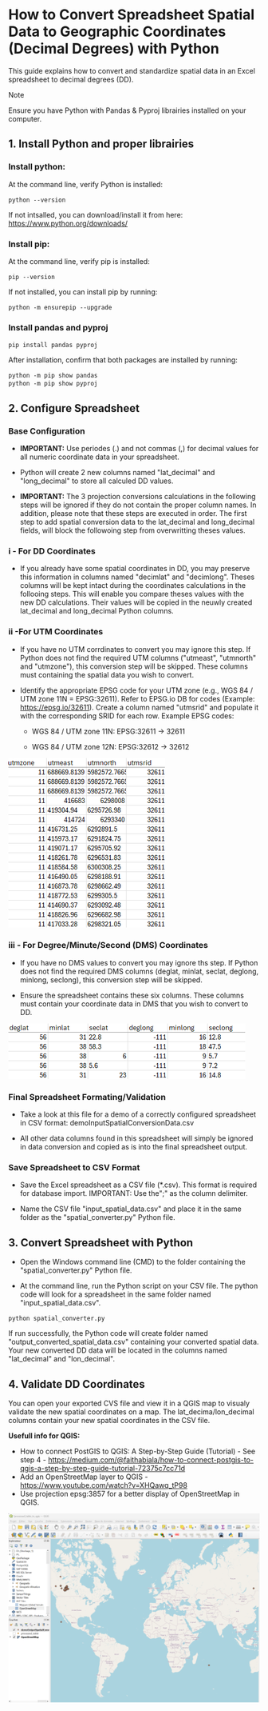 # How to Convert Spreadsheet Spatial Data to Geographic Coordinates (Decimal Degrees) with Python

This guide explains how to convert and standardize spatial data in an Excel spreadsheet to decimal degrees (DD).

>[!NOTE]
>Ensure you have Python with Pandas & Pyproj librairies installed on your computer.

## 1. Install Python and proper librairies 

### Install python: 

At the command line, verify Python is installed: 
```
python --version
```

If not intsalled, you can download/install it from here: https://www.python.org/downloads/


### Install pip: 

At the command line, verify pip is installed:
```
pip --version
```

If not installed, you can install pip by running:
```
python -m ensurepip --upgrade
```

### Install pandas and pyproj

```
pip install pandas pyproj 
```

After installation, confirm that both packages are installed by running:
```
python -m pip show pandas
python -m pip show pyproj
```

## 2. Configure Spreadsheet

### Base Configuration

- **IMPORTANT:** Use periodes (.) and not commas (,) for decimal values for all numeric coordinate data in your spreadsheet.

- Python will create 2 new columns named "lat_decimal" and "long_decimal" to store all calculed DD values.

- **IMPORTANT:** The 3 projection conversions calculations in the following steps will be ignored if they do not contain the proper column names. In addition, please note that these steps are executed in order. The first step to add spatial conversion data to the lat_decimal and long_decimal fields, will block the followoing step from overwritting theses values.  

### i - For DD Coordinates

- If you already have some spatial coordinates in DD, you may preserve this information in columns named "decimlat" and "decimlong". Theses columns will be kept intact during the coordinates calculations in the follooing steps. This will enable you compare theses values with the new DD calculations. Their values will be copied in the neuwly created lat_decimal and long_decimal Python columns.


### ii -For UTM Coordinates

- If you have no UTM corrdinates to convert you may ignore this step. If Python does not find the required UTM columns ("utmeast", "utmnorth" and "utmzone"), this conversion step will be skipped. These columns must containing the spatial data you wish to convert.

- Identify the appropriate EPSG code for your UTM zone (e.g., WGS 84 / UTM zone 11N = EPSG:32611). Refer to EPSG.io DB for codes (Example: https://epsg.io/32611). Create a column named "utmsrid" and populate it with the corresponding SRID for each row. Example EPSG codes:

  - WGS 84 / UTM zone 11N: EPSG:32611 → 32611

  - WGS 84 / UTM zone 12N: EPSG:32612 → 32612

![alt text](images/image-utm.png)


### iii - For Degree/Minute/Second (DMS) Coordinates

- If you have no DMS values to convert you may ignore ths step. If Python does not find the required DMS columns (deglat, minlat, seclat, deglong, minlong, seclong), this conversion step will be skipped.

- Ensure the spreadsheet contains these six columns. These columns must contain your coordinate data in DMS that you wish to convert to DD.

![alt text](images/image-dms.png)


### Final Spreadsheet Formating/Validation

- Take a look at this file for a demo of a correctly configured spreadsheet in CSV format: demoInputSpatialConversionData.csv

- All other data columns found in this spreadsheet will simply be ignored in data conversion and copied as is into the final spreadsheet output.

### Save Spreadsheet to CSV Format

- Save the Excel spreadsheet as a CSV file (*.csv). This format is required for database import. IMPORTANT: Use the";" as the column delimiter.

- Name the CSV file "input_spatial_data.csv" and place it in the same folder as the "spatial_converter.py" Python file.


## 3. Convert Spreadsheet with Python

- Open the Windows command line (CMD) to the folder containing the "spatial_converter.py" Python file. 

- At the command line, run the Python script on your CSV file. The python code will look for a spreadsheet in the same folder named "input_spatial_data.csv".

```
python spatial_converter.py

```

If run successfully, the Python code will create folder named "output_converted_spatial_data.csv" containing your converted spatial data. Your new converted DD data will be located in the columns named "lat_decimal" and "lon_decimal".


## 4. Validate DD Coordinates

You can open your exported CVS file and view it in a QGIS map to visualy validate the new spatial coordinates on a map. The lat_decima/lon_decimal columns contain your new spatial coordinates in the CSV file.

**Usefull info for QGIS:**
- How to connect PostGIS to QGIS: A Step-by-Step Guide (Tutorial) - See step 4 - https://medium.com/@faithabiala/how-to-connect-postgis-to-qgis-a-step-by-step-guide-tutorial-72375c7cc71d
- Add an OpenStreetMap layer to QGIS - https://www.youtube.com/watch?v=XHQawq_tP98
- Use projection epsg:3857 for a better display of OpenStreetMap in QGIS.

![alt text](images/image-qgis.png)


